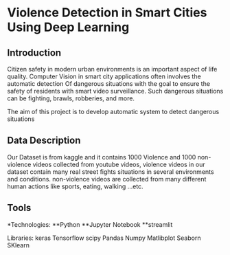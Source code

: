 # Violence Detection in Smart Cities Using Deep Learning

## Introduction

Citizen safety in modern urban environments is an important aspect of life quality. 
Computer Vision in smart city applications often involves the automatic detection
Of dangerous situations with the goal to ensure the safety of residents with smart video surveillance. 
Such dangerous situations can be fighting, brawls, robberies, and more.

The aim of this project is to develop automatic system to detect dangerous situations

## Data Description

Our Dataset is from kaggle and it contains 1000 Violence and 1000 non-violence videos collected from youtube videos,
violence videos in our dataset contain many real street fights situations in several environments and conditions.
non-violence videos are collected from many different human actions like sports, eating, walking …etc.


## Tools

*Technologies:
  **Python
  **Jupyter Notebook
  **streamlit

Libraries:
keras
Tensorflow
scipy
Pandas
Numpy
Matlibplot
Seaborn
SKlearn
